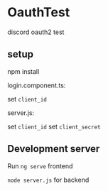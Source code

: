 # OauthTest

discord oauth2 test

## setup

npm install

login.component.ts:

set `client_id`

server.js:

set `client_id`
set `client_secret`

## Development server

Run `ng serve` frontend

`node server.js` for backend
